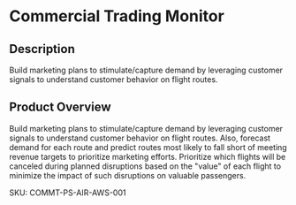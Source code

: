 #  Commercial Trading Monitor

## Description
  Build marketing plans to stimulate/capture demand by leveraging customer signals to understand customer behavior on flight routes. 

## Product Overview
  Build marketing plans to stimulate/capture demand by leveraging customer signals to understand customer behavior on flight routes. Also, forecast demand for each route and predict routes most likely to fall short of meeting revenue targets to prioritize marketing efforts. Prioritize which flights will be canceled during planned disruptions based on the "value" of each flight to minimize the impact of such disruptions on valuable passengers.  
 
SKU: COMMT-PS-AIR-AWS-001

